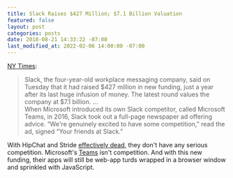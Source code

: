 ```yaml
---
title: Slack Raises $427 Million; $7.1 Billion Valuation
featured: false
layout: post
categories: posts
date: 2018-08-21 14:33:22 -07:00
last_modified_at: 2022-02-06 14:00:00 -07:00
---
```


[NY Times](https://www.nytimes.com/2018/08/21/business/dealbook/slack-fund-raising-round.html?rref=collection%2Fsectioncollection%2Ftechnology&action=click&contentCollection=technology&region=rank&module=package&version=highlights&contentPlacement=2&pgtype=sectionfront):

>  Slack, the four-year-old workplace messaging company, said on Tuesday that it had raised $427 million in new funding, just a year after its last huge infusion of money. The latest round values the company at $7.1 billion.
> …  
> When Microsoft introduced its own Slack competitor, called Microsoft Teams, in 2016, Slack took out a full-page newspaper ad offering advice. “We're genuinely excited to have some competition,” read the ad, signed “Your friends at Slack.”

With HipChat and Stride [effectively dead](https://www.fastcompany.com/90209097/fallen-teamwork-phenom-hipchat-is-getting-bought-and-axed-by-slack), they don't have any serious competition. Microsoft's [Teams](https://products.office.com/en-us/microsoft-teams/free) isn't competition. And with this new funding, their apps will still be web-app turds wrapped in a browser window and sprinkled with JavaScript.

